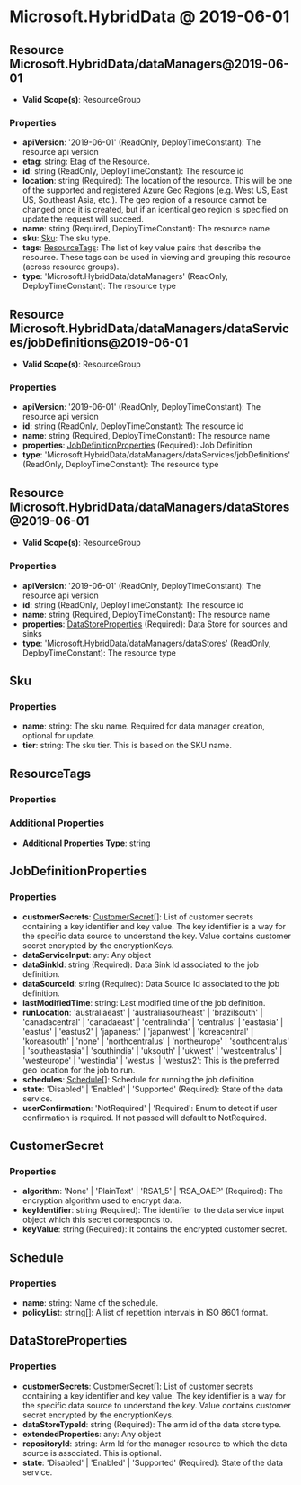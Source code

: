 # Microsoft.HybridData @ 2019-06-01

## Resource Microsoft.HybridData/dataManagers@2019-06-01
* **Valid Scope(s)**: ResourceGroup
### Properties
* **apiVersion**: '2019-06-01' (ReadOnly, DeployTimeConstant): The resource api version
* **etag**: string: Etag of the Resource.
* **id**: string (ReadOnly, DeployTimeConstant): The resource id
* **location**: string (Required): The location of the resource. This will be one of the supported and registered Azure Geo Regions (e.g. West US, East
US, Southeast Asia, etc.). The geo region of a resource cannot be changed once it is created, but if an identical geo
region is specified on update the request will succeed.
* **name**: string (Required, DeployTimeConstant): The resource name
* **sku**: [Sku](#sku): The sku type.
* **tags**: [ResourceTags](#resourcetags): The list of key value pairs that describe the resource. These tags can be used in viewing and grouping this resource
(across resource groups).
* **type**: 'Microsoft.HybridData/dataManagers' (ReadOnly, DeployTimeConstant): The resource type

## Resource Microsoft.HybridData/dataManagers/dataServices/jobDefinitions@2019-06-01
* **Valid Scope(s)**: ResourceGroup
### Properties
* **apiVersion**: '2019-06-01' (ReadOnly, DeployTimeConstant): The resource api version
* **id**: string (ReadOnly, DeployTimeConstant): The resource id
* **name**: string (Required, DeployTimeConstant): The resource name
* **properties**: [JobDefinitionProperties](#jobdefinitionproperties) (Required): Job Definition
* **type**: 'Microsoft.HybridData/dataManagers/dataServices/jobDefinitions' (ReadOnly, DeployTimeConstant): The resource type

## Resource Microsoft.HybridData/dataManagers/dataStores@2019-06-01
* **Valid Scope(s)**: ResourceGroup
### Properties
* **apiVersion**: '2019-06-01' (ReadOnly, DeployTimeConstant): The resource api version
* **id**: string (ReadOnly, DeployTimeConstant): The resource id
* **name**: string (Required, DeployTimeConstant): The resource name
* **properties**: [DataStoreProperties](#datastoreproperties) (Required): Data Store for sources and sinks
* **type**: 'Microsoft.HybridData/dataManagers/dataStores' (ReadOnly, DeployTimeConstant): The resource type

## Sku
### Properties
* **name**: string: The sku name. Required for data manager creation, optional for update.
* **tier**: string: The sku tier. This is based on the SKU name.

## ResourceTags
### Properties
### Additional Properties
* **Additional Properties Type**: string

## JobDefinitionProperties
### Properties
* **customerSecrets**: [CustomerSecret](#customersecret)[]: List of customer secrets containing a key identifier and key value. The key identifier is a way for the specific data source to understand the key. Value contains customer secret encrypted by the encryptionKeys.
* **dataServiceInput**: any: Any object
* **dataSinkId**: string (Required): Data Sink Id associated to the job definition.
* **dataSourceId**: string (Required): Data Source Id associated to the job definition.
* **lastModifiedTime**: string: Last modified time of the job definition.
* **runLocation**: 'australiaeast' | 'australiasoutheast' | 'brazilsouth' | 'canadacentral' | 'canadaeast' | 'centralindia' | 'centralus' | 'eastasia' | 'eastus' | 'eastus2' | 'japaneast' | 'japanwest' | 'koreacentral' | 'koreasouth' | 'none' | 'northcentralus' | 'northeurope' | 'southcentralus' | 'southeastasia' | 'southindia' | 'uksouth' | 'ukwest' | 'westcentralus' | 'westeurope' | 'westindia' | 'westus' | 'westus2': This is the preferred geo location for the job to run.
* **schedules**: [Schedule](#schedule)[]: Schedule for running the job definition
* **state**: 'Disabled' | 'Enabled' | 'Supported' (Required): State of the data service.
* **userConfirmation**: 'NotRequired' | 'Required': Enum to detect if user confirmation is required. If not passed will default to NotRequired.

## CustomerSecret
### Properties
* **algorithm**: 'None' | 'PlainText' | 'RSA1_5' | 'RSA_OAEP' (Required): The encryption algorithm used to encrypt data.
* **keyIdentifier**: string (Required): The identifier to the data service input object which this secret corresponds to.
* **keyValue**: string (Required): It contains the encrypted customer secret.

## Schedule
### Properties
* **name**: string: Name of the schedule.
* **policyList**: string[]: A list of repetition intervals in ISO 8601 format.

## DataStoreProperties
### Properties
* **customerSecrets**: [CustomerSecret](#customersecret)[]: List of customer secrets containing a key identifier and key value. The key identifier is a way for the specific data source to understand the key. Value contains customer secret encrypted by the encryptionKeys.
* **dataStoreTypeId**: string (Required): The arm id of the data store type.
* **extendedProperties**: any: Any object
* **repositoryId**: string: Arm Id for the manager resource to which the data source is associated. This is optional.
* **state**: 'Disabled' | 'Enabled' | 'Supported' (Required): State of the data service.

